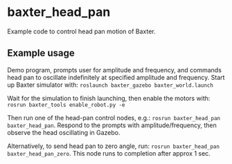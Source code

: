 # baxter_head_pan

Example code to control head pan motion of Baxter.

## Example usage

Demo program, prompts user for amplitude and frequency, and commands head pan
to oscillate indefinitely at specified amplitude and frequency.  Start up Baxter 
simulator with:
`roslaunch baxter_gazebo baxter_world.launch`

Wait for the simulation to finish launching, then enable the motors with:
`rosrun baxter_tools enable_robot.py -e`

Then run one of the head-pan control nodes, e.g.:
`rosrun baxter_head_pan baxter_head_pan`.
Respond to the prompts with amplitude/frequency, then observe the head oscillating in Gazebo.

Alternatively, to send head pan to zero angle, run:
`rosrun baxter_head_pan baxter_head_pan_zero`.
This node runs to completion after approx 1 sec.
